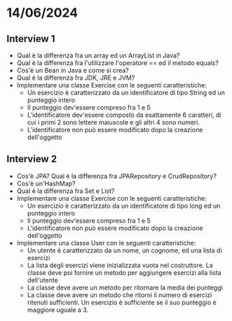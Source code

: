# 14/06/2024
## Interview 1
- Qual è la differenza fra un array ed un ArrayList in Java?
- Qual è la differenza fra l'utilizzare l'operatore == ed il metodo equals?
- Cos'è un Bean in Java e come si crea?
- Qual è la differenza fra JDK, JRE e JVM?
- Implementare una classe Exercise con le seguenti caratteristiche:
  - Un esercizio è caratterizzato da un identificatore di tipo String ed un punteggio intero
  - Il punteggio dev'essere compreso fra 1 e 5
  - L'identificatore dev'essere composto da esattamente 6 caratteri, di cui i primi 2 sono lettere maiuscole e gli altri 4 sono numeri.
  - L'identificatore non può essere modificato dopo la creazione dell'oggetto

## Interview 2
- Cos'è JPA? Qual è la differenza fra JPARepository e CrudRepository?
- Cos'è un'HashMap?
- Qual è la differenza fra Set e List?
- Implementare una classe Exercise con le seguenti caratteristiche:
  - Un esercizio è caratterizzato da un identificatore di tipo long ed un punteggio intero
  - Il punteggio dev'essere compreso fra 1 e 5
  - L'identificatore non può essere modificato dopo la creazione dell'oggetto
- Implementare una classe User con le seguenti caratteristiche:
  - Un utente è caratterizzato da un nome, un cognome, ed una lista di esercizi
  - La lista degli esercizi viene inizializzata vuota nel costruttore. La classe deve poi fornire un metodo per aggiungere esercizi alla lista dell'utente
  - La classe deve avere un metodo per ritornare la media dei punteggi
  - La classe deve avere un metodo che ritorni il numero di esercizi ritenuti sufficienti. Un esercizio è sufficiente se il suo punteggio è maggiore uguale a 3.
